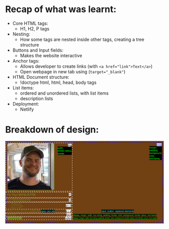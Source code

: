 # Recap of what was learnt:
- Core HTML tags:
    - H1, H2, P tags
- Nesting:
    - How some tags are nested inside other tags, creating a tree structure
- Buttons and Input fields:
    - Makes the website interactive
- Anchor tags:
    - Allows developer to create links (with `<a href="link">Text</a>`)
    - Open webpage in new tab using (`target="_blank"`)
- HTML Document structure:
    - !doctype html, html, head, body tags
- List items:
    - ordered and unordered lists, with list items
    - description lists
- Deployment:
    - Netlify

# Breakdown of design:
![personal website](./images/personal_website.png)